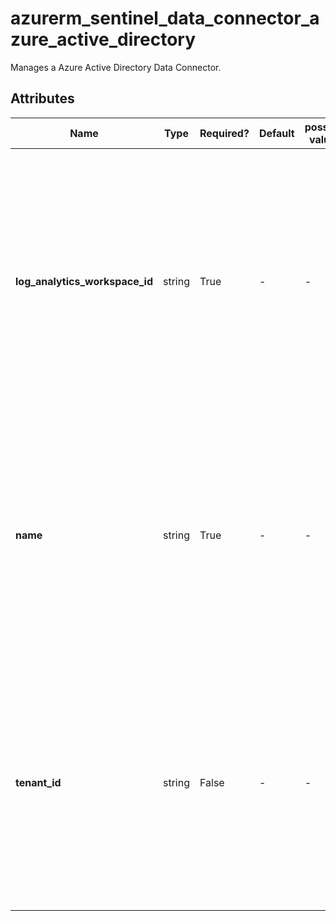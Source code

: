 # azurerm_sentinel_data_connector_azure_active_directory

Manages a Azure Active Directory Data Connector.

## Attributes

| Name | Type | Required? | Default  | possible values | Description |
| ---- | ---- | --------- | -------- | ----------- | ----------- |
| **log_analytics_workspace_id** | string | True | -  |  -  | The ID of the Log Analytics Workspace that this Azure Active Directory Data Connector resides in. Changing this forces a new Azure Active Directory Data Connector to be created. | 
| **name** | string | True | -  |  -  | The name which should be used for this Azure Active Directory Data Connector. Changing this forces a new Azure Active Directory Data Connector to be created. | 
| **tenant_id** | string | False | -  |  -  | The ID of the tenant that this Azure Active Directory Data Connector connects to. Changing this forces a new Azure Active Directory Data Connector to be created. | 

